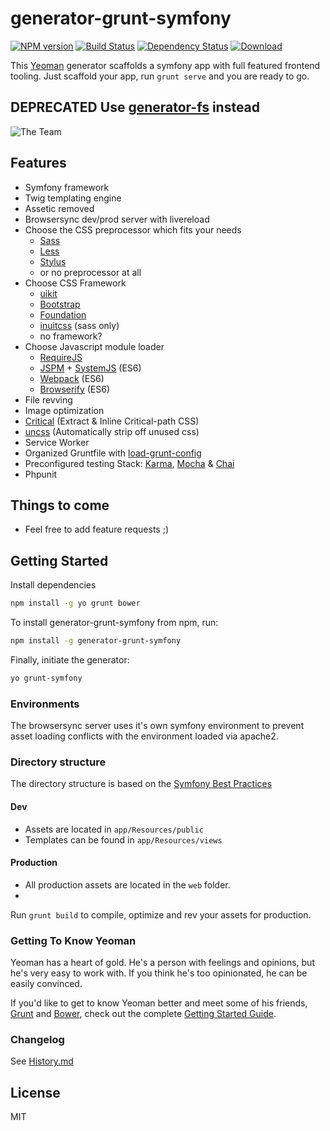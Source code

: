 # generator-grunt-symfony 
[![NPM version][npm-image]][npm-url] [![Build Status][travis-image]][travis-url] [![Dependency Status][depstat-image]][depstat-url] [![Download][dlcounter-image]][dlcounter-url]

This [Yeoman](http://yeoman.io) generator scaffolds a symfony app with full featured frontend tooling. 
Just scaffold your app, run `grunt serve` and you are ready to go. 

## DEPRECATED Use [generator-fs](https://github.com/bezoerb/generator-fs) instead

![The Team](https://raw.github.com/bezoerb/generator-grunt-symfony/master/app/templates/img/yo-grunt-bower-symfony.png)

## Features
* Symfony framework
* Twig templating engine
* Assetic removed
* Browsersync dev/prod server with livereload
* Choose the CSS preprocessor which fits your needs
  - [Sass](http://sass-lang.com/)
  - [Less](http://lesscss.org)
  - [Stylus](http://learnboost.github.io/stylus/)
  - or no preprocessor at all
* Choose CSS Framework
  * [uikit](http://getuikit.com)  
  * [Bootstrap](http://getbootstrap.com)
  * [Foundation](http://foundation.zurb.com)
  * [inuitcss](http://inuitcss.com) (sass only)
  * no framework?
* Choose Javascript module loader
  * [RequireJS](http://requirejs.org/)
  * [JSPM](http://jspm.io/) + [SystemJS](https://github.com/systemjs/systemjs) (ES6)
  * [Webpack](https://webpack.github.io/) (ES6)
  * [Browserify](http://browserify.org/) (ES6)
* File revving
* Image optimization
* [Critical](https://github.com/addyosmani/critical) (Extract & Inline Critical-path CSS) 
* [uncss](https://github.com/addyosmani/grunt-uncss) (Automatically strip off unused css)
* Service Worker
* Organized Gruntfile with [load-grunt-config](http://firstandthird.github.io/load-grunt-config)
* Preconfigured testing Stack: [Karma](http://karma-runner.github.io/0.12/index.html), [Mocha](http://mochajs.org/) & [Chai](http://chaijs.com/)
* Phpunit 


## Things to come

  * Feel free to add feature requests ;)

## Getting Started

Install dependencies
```bash
npm install -g yo grunt bower
```
To install generator-grunt-symfony from npm, run:
```bash
npm install -g generator-grunt-symfony
```

Finally, initiate the generator:

```bash
yo grunt-symfony
```

### Environments
The browsersync server uses it's own symfony environment to prevent asset loading conflicts with the environment loaded via apache2. 

### Directory structure
The directory structure is based on the [Symfony Best Practices](http://symfony.com/doc/current/best_practices/index.html)
#### Dev
* Assets are located in `app/Resources/public` 
* Templates can be found in `app/Resources/views` 

#### Production
* All production assets are located in the `web` folder.
* 
Run `grunt build` to compile, optimize and rev your assets for production.

### Getting To Know Yeoman

Yeoman has a heart of gold. He's a person with feelings and opinions, but he's very easy to work with. If you think he's too opinionated, he can be easily convinced.

If you'd like to get to know Yeoman better and meet some of his friends, [Grunt](http://gruntjs.com) and [Bower](http://bower.io), check out the complete [Getting Started Guide](https://github.com/yeoman/yeoman/wiki/Getting-Started).

### Changelog

See [History.md](History.md)

## License

MIT

[npm-url]: https://npmjs.org/package/generator-grunt-symfony
[npm-image]: https://badge.fury.io/js/generator-grunt-symfony.svg

[travis-url]: https://travis-ci.org/bezoerb/generator-grunt-symfony
[travis-image]: https://secure.travis-ci.org/bezoerb/generator-grunt-symfony.svg?branch=master

[depstat-url]: https://david-dm.org/bezoerb/generator-grunt-symfony
[depstat-image]: https://david-dm.org/bezoerb/generator-grunt-symfony.svg

[dlcounter-url]: https://www.npmjs.com/package/generator-grunt-symfony
[dlcounter-image]: https://img.shields.io/npm/dm/generator-grunt-symfony.svg
